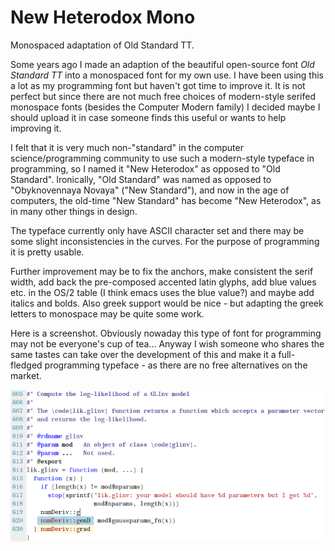 # New Heterodox Mono

Monospaced adaptation of Old Standard TT.

Some years ago I made an adaption of the beautiful open-source font _Old Standard TT_ into a monospaced font
for my own use. I have been using this a lot as my programming font but haven't got time to improve it. It is
not perfect but since there are not much free choices of modern-style serifed monospace fonts (besides the
Computer Modern family) I decided maybe I should upload it in case someone finds this useful or wants to
help improving it.

I felt that it is very much non-"standard" in the computer science/programming community
to use such a modern-style typeface in programming, so I named it "New Heterodox" as opposed to "Old Standard".
Ironically, "Old Standard" was named as opposed to "Obyknovennaya Novaya" ("New Standard"), and now in
the age of computers, the old-time "New Standard" has become "New Heterodox", as in many other things in
design.

The typeface currently only have ASCII character set and there may be some slight inconsistencies in the
curves. For the purpose of programming it is pretty usable.

Further improvement may be to fix the anchors, make consistent the serif width, add back the
pre-composed accented latin glyphs, add blue values etc. in the OS/2 table (I think emacs uses
the blue value?) and maybe add italics and bolds. Also greek support would be nice - but adapting
the greek letters to monospace may be quite some work.



Here is a screenshot. Obviously nowaday this type of font for programming may not be everyone's cup of tea...
Anyway I wish someone who shares the same tastes can take over the development of this and make it a full-fledged
programming typeface - as there are no free alternatives on the market.

![Screenshot](https://github.com/hckiang/font-new-heterodox-mono/blob/e69ff35145d9a5ab02d864072c571b3e295c29e6/screenshot01.png)
